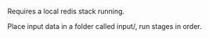 Requires a local redis stack running.

Place input data in a folder called input/, run stages in order.
